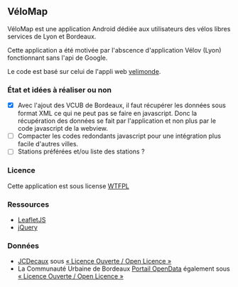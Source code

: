 ## VéloMap

VéloMap est une application Android dédiée aux utilisateurs des vélos libres services de Lyon et Bordeaux.

Cette application a été motivée par l'abscence d'application Vélov (Lyon) fonctionnant sans l'api de Google. 

Le code est basé sur celui de l'appli web [velimonde](https://github.com/gapato/velimonde).

### État et idées à réaliser ou non

- [x] Avec l'ajout des VCUB de Bordeaux, il faut récupérer les données sous format XML ce qui ne peut pas se faire en javascript. Donc la récupération des données se fait par l'application et non plus par le code javascript de la webview.
- [ ] Compacter les codes redondants javascript pour une intégration plus facile d'autres villes.
- [ ] Stations préférées et/ou liste des stations ?

### Licence

Cette application est sous license [WTFPL](http://www.wtfpl.net/txt/copying/)

### Ressources

* [LeafletJS](http://leafletjs.com/)
* [jQuery](http://jquery.com/)

### Données

* [JCDecaux](https://developer.jcdecaux.com/) sous [« Licence Ouverte / Open Licence »](http://www.etalab.gouv.fr/licence-ouverte-open-licence)
* La Communauté Urbaine de Bordeaux [Portail OpenData](http://data.bordeaux-metropole.fr) également sous [« Licence Ouverte / Open Licence »](http://www.etalab.gouv.fr/licence-ouverte-open-licence)


